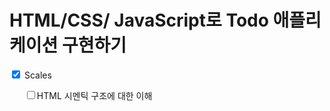 <h1>HTML/CSS/ JavaScript로 Todo 애플리케이션 구현하기</h1>
<input type="checkbox" id="scales" name="scales" checked />
    <label for="scales">Scales</label>
<ul>
    <input type="checkbox">HTML 시멘틱 구조에 대한 이해</input>
</ul>